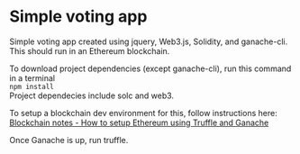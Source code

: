 # Simple voting app

Simple voting app created using jquery, Web3.js, Solidity, and ganache-cli. This should run in an Ethereum blockchain.

To download project dependencies (except ganache-cli), run this command in a terminal
<br />
`npm install`
<br />
Project dependecies include solc and web3.

To setup a blockchain dev environment for this, follow instructions here:
<br />
[Blockchain notes - How to setup Ethereum using Truffle and Ganache](https://bit.ly/2qryleP)

Once Ganache is up, run truffle.
